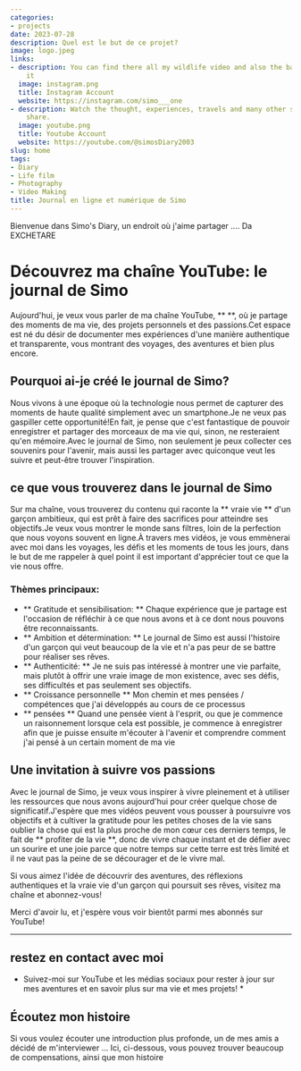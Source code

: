 ```yaml
---
categories:
- projects
date: 2023-07-28
description: Quel est le but de ce projet?
image: logo.jpeg
links:
- description: You can find there all my wildlife video and also the backstage of
    it
  image: instagram.png
  title: Instagram Account
  website: https://instagram.com/simo___one
- description: Watch the thought, experiences, travels and many other stuff that I
    share.
  image: youtube.png
  title: Youtube Account
  website: https://youtube.com/@simosDiary2003
slug: home
tags:
- Diary
- Life film
- Photography
- Video Making
title: Journal en ligne et numérique de Simo
---
```


Bienvenue dans Simo's Diary, un endroit où j'aime partager .... Da EXCHETARE

# Découvrez ma chaîne YouTube: le journal de Simo

Aujourd'hui, je veux vous parler de ma chaîne YouTube, **  **, où je partage des moments de ma vie, des projets personnels et des passions.Cet espace est né du désir de documenter mes expériences d'une manière authentique et transparente, vous montrant des voyages, des aventures et bien plus encore.

## Pourquoi ai-je créé le journal de Simo?

Nous vivons à une époque où la technologie nous permet de capturer des moments de haute qualité simplement avec un smartphone.Je ne veux pas gaspiller cette opportunité!En fait, je pense que c'est fantastique de pouvoir enregistrer et partager des morceaux de ma vie qui, sinon, ne resteraient qu'en mémoire.Avec le journal de Simo, non seulement je peux collecter ces souvenirs pour l'avenir, mais aussi les partager avec quiconque veut les suivre et peut-être trouver l'inspiration.

## ce que vous trouverez dans le journal de Simo

Sur ma chaîne, vous trouverez du contenu qui raconte la ** vraie vie ** d'un garçon ambitieux, qui est prêt à faire des sacrifices pour atteindre ses objectifs.Je veux vous montrer le monde sans filtres, loin de la perfection que nous voyons souvent en ligne.À travers mes vidéos, je vous emmènerai avec moi dans les voyages, les défis et les moments de tous les jours, dans le but de me rappeler à quel point il est important d'apprécier tout ce que la vie nous offre.

### Thèmes principaux:
- ** Gratitude et sensibilisation: ** Chaque expérience que je partage est l'occasion de réfléchir à ce que nous avons et à ce dont nous pouvons être reconnaissants.
- ** Ambition et détermination: ** Le journal de Simo est aussi l'histoire d'un garçon qui veut beaucoup de la vie et n'a pas peur de se battre pour réaliser ses rêves.
- ** Authenticité: ** Je ne suis pas intéressé à montrer une vie parfaite, mais plutôt à offrir une vraie image de mon existence, avec ses défis, ses difficultés et pas seulement ses objectifs.
- ** Croissance personnelle ** Mon chemin et mes pensées / compétences que j'ai développés au cours de ce processus
- ** pensées ** Quand une pensée vient à l'esprit, ou que je commence un raisonnement lorsque cela est possible, je commence à enregistrer afin que je puisse ensuite m'écouter à l'avenir et comprendre comment j'ai pensé à un certain moment de ma vie

## Une invitation à suivre vos passions

Avec le journal de Simo, je veux vous inspirer à vivre pleinement et à utiliser les ressources que nous avons aujourd'hui pour créer quelque chose de significatif.J'espère que mes vidéos peuvent vous pousser à poursuivre vos objectifs et à cultiver la gratitude pour les petites choses de la vie sans oublier la chose qui est la plus proche de mon cœur ces derniers temps, le fait de ** profiter de la vie **, donc de vivre chaque instant et de défier avec un sourire et une joie parce que notre temps sur cette terre est très limité et il ne vaut pas la peine de se décourager et de le vivre mal.

Si vous aimez l'idée de découvrir des aventures, des réflexions authentiques et la vraie vie d'un garçon qui poursuit ses rêves, visitez ma chaîne et abonnez-vous!

Merci d'avoir lu, et j'espère vous voir bientôt parmi mes abonnés sur YouTube!

---

## restez en contact avec moi
* Suivez-moi sur YouTube et les médias sociaux pour rester à jour sur mes aventures et en savoir plus sur ma vie et mes projets! *

## Écoutez mon histoire
Si vous voulez écouter une introduction plus profonde, un de mes amis a décidé de m'interviewer ... Ici, ci-dessous, vous pouvez trouver beaucoup de compensations, ainsi que mon histoire

